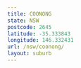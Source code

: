 ```yaml
---
title: COONONG
state: NSW
postcode: 2645
latitude: -35.333843
longitude: 146.332431
url: /nsw/coonong/
layout: suburb
---
```

